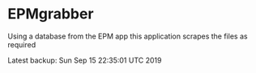 # EPMgrabber
Using a database from the EPM app this application scrapes the files as required


Latest backup: Sun Sep 15 22:35:01 UTC 2019
